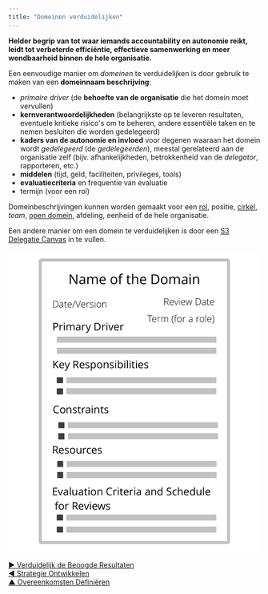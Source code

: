 ```yaml
---
title: "Domeinen verduidelijken"
---
```



**Helder begrip van tot waar iemands accountability en autonomie reikt, leidt tot verbeterde efficiëntie, effectieve samenwerking en meer wendbaarheid binnen de hele organisatie.**

Een eenvoudige manier om <dfn data-info="Domein: Een afgebakend gebied van invloed, activiteit en besluitvorming binnen een organisatie.">domeinen</dfn> te verduidelijken is door gebruik te maken van een **domeinnaam beschrijving**:

- <dfn data-info="Primaire Driver: De primaire driver voor een domein is de hoofddriver waar mensen die verantwoordelijk zijn voor dat domein op reageren.">primaire driver</dfn> (de **behoefte van de organisatie** die het domein moet vervullen)
- **kernverantwoordelijkheden** (belangrijkste op te leveren resultaten, eventuele kritieke risico's om te beheren, andere essentiële taken en te nemen besluiten die worden gedelegeerd)
- **kaders van de autonomie en invloed** voor degenen waaraan het domein wordt <dfn data-info="Delegeren: Het verlenen van gezag van de ene partij (de delegator) aan een andere (de gedelegeerde) om verantwoording te geven aan een domein, (dat wil zeggen bepaalde dingen te doen en/of bepaalde besluiten te nemen) waarvoor de delegator de algemene verantwoordelijkheid behoudt.">gedelegeerd</dfn> (de *gedelegeerden*), meestal gerelateerd aan de organisatie zelf (bijv. afhankelijkheden, betrokkenheid van de <dfn data-info="Delegator: Een individu of groep die de verantwoording voor een domein overdragen aan (een) ander(en).">delegator</dfn>, rapporteren, etc.)
- **middelen** (tijd, geld, faciliteiten, privileges, tools)
- **evaluatiecriteria** en frequentie van evaluatie
- termijn (voor een rol)

Domeinbeschrijvingen kunnen worden gemaakt voor een [rol](role.html), positie, [cirkel](circle.html), <dfn data-info="Team: Een groep mensen die samenwerken naar een gedeelde bestuurder (of objectief). Meestal maakt een team deel uit van een organisatie, of wordt het gevormd als een samenwerking van verschillende organisaties.">team</dfn>, [open domein](open-domain.html), afdeling, eenheid of de hele organisatie.

Een andere manier om een domein te verduidelijken is door een [S3 Delegatie Canvas](http://s3canvas.sociocracy30.org/s3-delegation-canvas.html) in te vullen.

![Een format voor domeinomschrijvingen](img/templates/domain-description-template.png)

[&#9654; Verduidelijk de Beoogde Resultaten](clarify-intended-outcome.html)<br/>[&#9664; Strategie Ontwikkelen](develop-strategy.html)<br/>[&#9650; Overeenkomsten Definiëren](defining-agreements.html)

